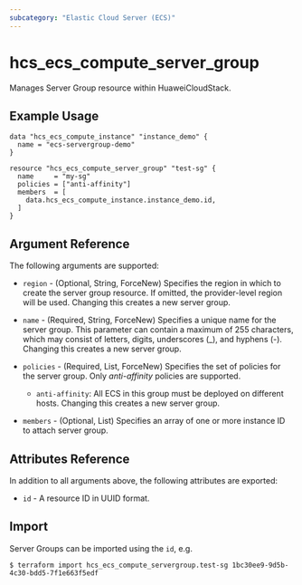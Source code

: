 ```yaml
---
subcategory: "Elastic Cloud Server (ECS)"
---
```


# hcs_ecs_compute_server_group

Manages Server Group resource within HuaweiCloudStack.

## Example Usage

```hcl
data "hcs_ecs_compute_instance" "instance_demo" {
  name = "ecs-servergroup-demo"
}

resource "hcs_ecs_compute_server_group" "test-sg" {
  name     = "my-sg"
  policies = ["anti-affinity"]
  members  = [
    data.hcs_ecs_compute_instance.instance_demo.id,
  ]
}
```

## Argument Reference

The following arguments are supported:

* `region` - (Optional, String, ForceNew) Specifies the region in which to create the server group resource. If omitted,
  the provider-level region will be used. Changing this creates a new server group.

* `name` - (Required, String, ForceNew) Specifies a unique name for the server group. This parameter can contain a
  maximum of 255 characters, which may consist of letters, digits, underscores (_), and hyphens (-). Changing this
  creates a new server group.

* `policies` - (Required, List, ForceNew) Specifies the set of policies for the server group. Only *anti-affinity*
  policies are supported.

  + `anti-affinity`: All ECS in this group must be deployed on different hosts. Changing this creates a new server
    group.

* `members` - (Optional, List) Specifies an array of one or more instance ID to attach server group.

## Attributes Reference

In addition to all arguments above, the following attributes are exported:

* `id` - A resource ID in UUID format.

## Import

Server Groups can be imported using the `id`, e.g.

```
$ terraform import hcs_ecs_compute_servergroup.test-sg 1bc30ee9-9d5b-4c30-bdd5-7f1e663f5edf
```
